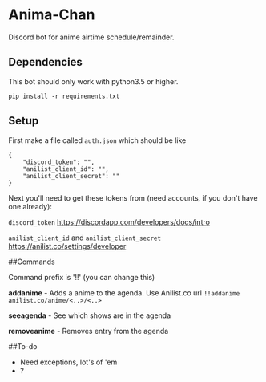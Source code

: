# Anima-Chan
Discord bot for anime airtime schedule/remainder.

## Dependencies
This bot should only work with python3.5 or higher.

`pip install -r requirements.txt`

## Setup
First make a file called `auth.json` which should be like
```
{
	"discord_token": "",
	"anilist_client_id": "",
	"anilist_client_secret": ""
}
```

Next you'll need to get these tokens from (need accounts, if you don't have one already):

`discord_token`  https://discordapp.com/developers/docs/intro

`anilist_client_id` and `anilist_client_secret`  https://anilist.co/settings/developer

##Commands

Command prefix is '!!' (you can change this)

**addanime** - Adds a anime to the agenda. Use Anilist.co url `!!addanime anilist.co/anime/<..>/<..>`

**seeagenda** - See which shows are in the agenda

**removeanime** - Removes entry from the agenda




##To-do

* Need exceptions, lot's of 'em
* ?
